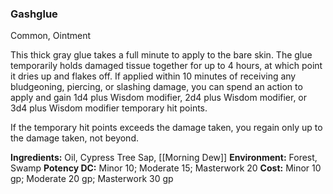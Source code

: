 ### Gashglue
Common, Ointment

This thick gray glue takes a full minute to apply to the bare skin. The glue temporarily holds damaged tissue together for up to 4 hours, at which point it dries up and flakes off. If applied within 10 minutes of receiving any bludgeoning, piercing, or slashing damage, you can spend an action to apply and gain 1d4 plus Wisdom modifier, 2d4 plus Wisdom modifier, or 3d4 plus Wisdom modifier temporary hit points.

If the temporary hit points exceeds the damage taken, you regain only up to the damage taken, not beyond.

**Ingredients:** Oil, Cypress Tree Sap, [[Morning Dew]]
**Environment:** Forest, Swamp
**Potency DC:** Minor 10; Moderate 15; Masterwork 20
**Cost:** Minor 10 gp; Moderate 20 gp; Masterwork 30 gp 
